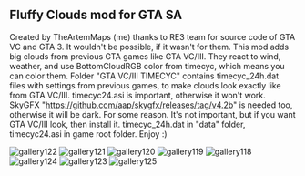 
## Fluffy Clouds mod for GTA SA
Created by TheArtemMaps (me) thanks to RE3 team for source code of GTA VC and GTA 3. It wouldn't be possible, if it wasn't for them.
This mod adds big clouds from previous GTA games like GTA VC/III.
They react to wind, weather, and use BottomCloudRGB color from timecyc, which means you can color them.
Folder "GTA VC/III TIMECYC" contains timecyc_24h.dat files with settings from previous games, to make clouds look exactly like from GTA VC/III. timecyc24.asi is important, otherwise it won't work. SkyGFX  "https://github.com/aap/skygfx/releases/tag/v4.2b" is needed too, otherwise it will be dark. For some reason.
It's not important, but if you want GTA VC/III look, then install it. timecyc_24h.dat in "data" folder, timecyc24.asi in game root folder.
Enjoy :)


![gallery122](https://github.com/TheArtemMaps/fluffyclouds-sa/assets/91487356/11a11b56-7a17-482f-ad58-ddb342b62919)
![gallery121](https://github.com/TheArtemMaps/fluffyclouds-sa/assets/91487356/83fa6397-dc9c-43b4-9be9-44e8829c97ad)
![gallery120](https://github.com/TheArtemMaps/fluffyclouds-sa/assets/91487356/c4ffd107-0ad2-4d44-873a-660f46cc1bcd)
![gallery119](https://github.com/TheArtemMaps/fluffyclouds-sa/assets/91487356/eabd1665-f50a-4044-a93e-c736425d0d9e)
![gallery118](https://github.com/TheArtemMaps/fluffyclouds-sa/assets/91487356/b669d9ed-d4d7-490a-98f7-376e53f4c2c9)
![gallery124](https://github.com/TheArtemMaps/fluffyclouds-sa/assets/91487356/2e2a27f2-b5d3-48d7-9b91-a720bcc8abc7)
![gallery123](https://github.com/TheArtemMaps/fluffyclouds-sa/assets/91487356/6f69ef23-e4d9-481e-8416-4ef2a1b788d3)
![gallery125](https://cdn.discordapp.com/attachments/1146215394491773030/1146570571371528202/image.png)

